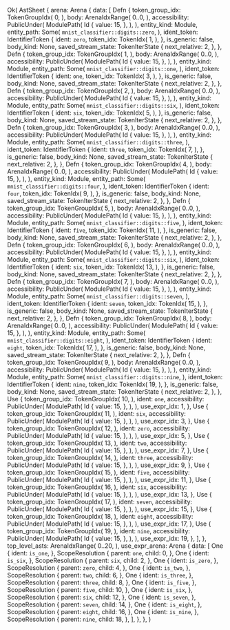 Ok(
    AstSheet {
        arena: Arena {
            data: [
                Defn {
                    token_group_idx: TokenGroupIdx(
                        0,
                    ),
                    body: ArenaIdxRange(
                        0..0,
                    ),
                    accessibility: PublicUnder(
                        ModulePath(
                            Id {
                                value: 15,
                            },
                        ),
                    ),
                    entity_kind: Module,
                    entity_path: Some(
                        `mnist_classifier::digits::zero`,
                    ),
                    ident_token: IdentifierToken {
                        ident: `zero`,
                        token_idx: TokenIdx(
                            1,
                        ),
                    },
                    is_generic: false,
                    body_kind: None,
                    saved_stream_state: TokenIterState {
                        next_relative: 2,
                    },
                },
                Defn {
                    token_group_idx: TokenGroupIdx(
                        1,
                    ),
                    body: ArenaIdxRange(
                        0..0,
                    ),
                    accessibility: PublicUnder(
                        ModulePath(
                            Id {
                                value: 15,
                            },
                        ),
                    ),
                    entity_kind: Module,
                    entity_path: Some(
                        `mnist_classifier::digits::one`,
                    ),
                    ident_token: IdentifierToken {
                        ident: `one`,
                        token_idx: TokenIdx(
                            3,
                        ),
                    },
                    is_generic: false,
                    body_kind: None,
                    saved_stream_state: TokenIterState {
                        next_relative: 2,
                    },
                },
                Defn {
                    token_group_idx: TokenGroupIdx(
                        2,
                    ),
                    body: ArenaIdxRange(
                        0..0,
                    ),
                    accessibility: PublicUnder(
                        ModulePath(
                            Id {
                                value: 15,
                            },
                        ),
                    ),
                    entity_kind: Module,
                    entity_path: Some(
                        `mnist_classifier::digits::six`,
                    ),
                    ident_token: IdentifierToken {
                        ident: `six`,
                        token_idx: TokenIdx(
                            5,
                        ),
                    },
                    is_generic: false,
                    body_kind: None,
                    saved_stream_state: TokenIterState {
                        next_relative: 2,
                    },
                },
                Defn {
                    token_group_idx: TokenGroupIdx(
                        3,
                    ),
                    body: ArenaIdxRange(
                        0..0,
                    ),
                    accessibility: PublicUnder(
                        ModulePath(
                            Id {
                                value: 15,
                            },
                        ),
                    ),
                    entity_kind: Module,
                    entity_path: Some(
                        `mnist_classifier::digits::three`,
                    ),
                    ident_token: IdentifierToken {
                        ident: `three`,
                        token_idx: TokenIdx(
                            7,
                        ),
                    },
                    is_generic: false,
                    body_kind: None,
                    saved_stream_state: TokenIterState {
                        next_relative: 2,
                    },
                },
                Defn {
                    token_group_idx: TokenGroupIdx(
                        4,
                    ),
                    body: ArenaIdxRange(
                        0..0,
                    ),
                    accessibility: PublicUnder(
                        ModulePath(
                            Id {
                                value: 15,
                            },
                        ),
                    ),
                    entity_kind: Module,
                    entity_path: Some(
                        `mnist_classifier::digits::four`,
                    ),
                    ident_token: IdentifierToken {
                        ident: `four`,
                        token_idx: TokenIdx(
                            9,
                        ),
                    },
                    is_generic: false,
                    body_kind: None,
                    saved_stream_state: TokenIterState {
                        next_relative: 2,
                    },
                },
                Defn {
                    token_group_idx: TokenGroupIdx(
                        5,
                    ),
                    body: ArenaIdxRange(
                        0..0,
                    ),
                    accessibility: PublicUnder(
                        ModulePath(
                            Id {
                                value: 15,
                            },
                        ),
                    ),
                    entity_kind: Module,
                    entity_path: Some(
                        `mnist_classifier::digits::five`,
                    ),
                    ident_token: IdentifierToken {
                        ident: `five`,
                        token_idx: TokenIdx(
                            11,
                        ),
                    },
                    is_generic: false,
                    body_kind: None,
                    saved_stream_state: TokenIterState {
                        next_relative: 2,
                    },
                },
                Defn {
                    token_group_idx: TokenGroupIdx(
                        6,
                    ),
                    body: ArenaIdxRange(
                        0..0,
                    ),
                    accessibility: PublicUnder(
                        ModulePath(
                            Id {
                                value: 15,
                            },
                        ),
                    ),
                    entity_kind: Module,
                    entity_path: Some(
                        `mnist_classifier::digits::six`,
                    ),
                    ident_token: IdentifierToken {
                        ident: `six`,
                        token_idx: TokenIdx(
                            13,
                        ),
                    },
                    is_generic: false,
                    body_kind: None,
                    saved_stream_state: TokenIterState {
                        next_relative: 2,
                    },
                },
                Defn {
                    token_group_idx: TokenGroupIdx(
                        7,
                    ),
                    body: ArenaIdxRange(
                        0..0,
                    ),
                    accessibility: PublicUnder(
                        ModulePath(
                            Id {
                                value: 15,
                            },
                        ),
                    ),
                    entity_kind: Module,
                    entity_path: Some(
                        `mnist_classifier::digits::seven`,
                    ),
                    ident_token: IdentifierToken {
                        ident: `seven`,
                        token_idx: TokenIdx(
                            15,
                        ),
                    },
                    is_generic: false,
                    body_kind: None,
                    saved_stream_state: TokenIterState {
                        next_relative: 2,
                    },
                },
                Defn {
                    token_group_idx: TokenGroupIdx(
                        8,
                    ),
                    body: ArenaIdxRange(
                        0..0,
                    ),
                    accessibility: PublicUnder(
                        ModulePath(
                            Id {
                                value: 15,
                            },
                        ),
                    ),
                    entity_kind: Module,
                    entity_path: Some(
                        `mnist_classifier::digits::eight`,
                    ),
                    ident_token: IdentifierToken {
                        ident: `eight`,
                        token_idx: TokenIdx(
                            17,
                        ),
                    },
                    is_generic: false,
                    body_kind: None,
                    saved_stream_state: TokenIterState {
                        next_relative: 2,
                    },
                },
                Defn {
                    token_group_idx: TokenGroupIdx(
                        9,
                    ),
                    body: ArenaIdxRange(
                        0..0,
                    ),
                    accessibility: PublicUnder(
                        ModulePath(
                            Id {
                                value: 15,
                            },
                        ),
                    ),
                    entity_kind: Module,
                    entity_path: Some(
                        `mnist_classifier::digits::nine`,
                    ),
                    ident_token: IdentifierToken {
                        ident: `nine`,
                        token_idx: TokenIdx(
                            19,
                        ),
                    },
                    is_generic: false,
                    body_kind: None,
                    saved_stream_state: TokenIterState {
                        next_relative: 2,
                    },
                },
                Use {
                    token_group_idx: TokenGroupIdx(
                        10,
                    ),
                    ident: `one`,
                    accessibility: PublicUnder(
                        ModulePath(
                            Id {
                                value: 15,
                            },
                        ),
                    ),
                    use_expr_idx: 1,
                },
                Use {
                    token_group_idx: TokenGroupIdx(
                        11,
                    ),
                    ident: `six`,
                    accessibility: PublicUnder(
                        ModulePath(
                            Id {
                                value: 15,
                            },
                        ),
                    ),
                    use_expr_idx: 3,
                },
                Use {
                    token_group_idx: TokenGroupIdx(
                        12,
                    ),
                    ident: `zero`,
                    accessibility: PublicUnder(
                        ModulePath(
                            Id {
                                value: 15,
                            },
                        ),
                    ),
                    use_expr_idx: 5,
                },
                Use {
                    token_group_idx: TokenGroupIdx(
                        13,
                    ),
                    ident: `two`,
                    accessibility: PublicUnder(
                        ModulePath(
                            Id {
                                value: 15,
                            },
                        ),
                    ),
                    use_expr_idx: 7,
                },
                Use {
                    token_group_idx: TokenGroupIdx(
                        14,
                    ),
                    ident: `three`,
                    accessibility: PublicUnder(
                        ModulePath(
                            Id {
                                value: 15,
                            },
                        ),
                    ),
                    use_expr_idx: 9,
                },
                Use {
                    token_group_idx: TokenGroupIdx(
                        15,
                    ),
                    ident: `five`,
                    accessibility: PublicUnder(
                        ModulePath(
                            Id {
                                value: 15,
                            },
                        ),
                    ),
                    use_expr_idx: 11,
                },
                Use {
                    token_group_idx: TokenGroupIdx(
                        16,
                    ),
                    ident: `six`,
                    accessibility: PublicUnder(
                        ModulePath(
                            Id {
                                value: 15,
                            },
                        ),
                    ),
                    use_expr_idx: 13,
                },
                Use {
                    token_group_idx: TokenGroupIdx(
                        17,
                    ),
                    ident: `seven`,
                    accessibility: PublicUnder(
                        ModulePath(
                            Id {
                                value: 15,
                            },
                        ),
                    ),
                    use_expr_idx: 15,
                },
                Use {
                    token_group_idx: TokenGroupIdx(
                        18,
                    ),
                    ident: `eight`,
                    accessibility: PublicUnder(
                        ModulePath(
                            Id {
                                value: 15,
                            },
                        ),
                    ),
                    use_expr_idx: 17,
                },
                Use {
                    token_group_idx: TokenGroupIdx(
                        19,
                    ),
                    ident: `nine`,
                    accessibility: PublicUnder(
                        ModulePath(
                            Id {
                                value: 15,
                            },
                        ),
                    ),
                    use_expr_idx: 19,
                },
            ],
        },
        top_level_asts: ArenaIdxRange(
            0..20,
        ),
        use_expr_arena: Arena {
            data: [
                One {
                    ident: `is_one`,
                },
                ScopeResolution {
                    parent: `one`,
                    child: 0,
                },
                One {
                    ident: `is_six`,
                },
                ScopeResolution {
                    parent: `six`,
                    child: 2,
                },
                One {
                    ident: `is_zero`,
                },
                ScopeResolution {
                    parent: `zero`,
                    child: 4,
                },
                One {
                    ident: `is_two`,
                },
                ScopeResolution {
                    parent: `two`,
                    child: 6,
                },
                One {
                    ident: `is_three`,
                },
                ScopeResolution {
                    parent: `three`,
                    child: 8,
                },
                One {
                    ident: `is_five`,
                },
                ScopeResolution {
                    parent: `five`,
                    child: 10,
                },
                One {
                    ident: `is_six`,
                },
                ScopeResolution {
                    parent: `six`,
                    child: 12,
                },
                One {
                    ident: `is_seven`,
                },
                ScopeResolution {
                    parent: `seven`,
                    child: 14,
                },
                One {
                    ident: `is_eight`,
                },
                ScopeResolution {
                    parent: `eight`,
                    child: 16,
                },
                One {
                    ident: `is_nine`,
                },
                ScopeResolution {
                    parent: `nine`,
                    child: 18,
                },
            ],
        },
    },
)